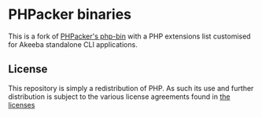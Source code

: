 # PHPacker binaries

This is a fork of [PHPacker's php-bin](https://github.com/phpacker/php-bin) with a PHP extensions list customised for Akeeba standalone CLI applications.

## License

This repository is simply a redistribution of PHP. As such its use and further distribution is subject to the various
license agreements found in [the licenses](license-files/)
